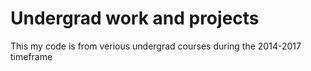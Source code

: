 # Undergrad work and projects
This my code is from verious undergrad courses during the 2014-2017 timeframe
